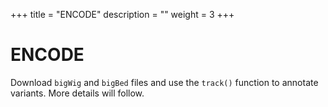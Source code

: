 
+++
title = "ENCODE"
description = ""
weight = 3
+++



# ENCODE 

Download `bigWig` and `bigBed` files and use the `track()` function to annotate variants. More details will follow.